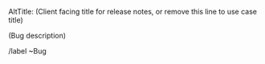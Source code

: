 AltTitle: (Client facing title for release notes, or remove this line to use case title)

(Bug description)

/label ~Bug
